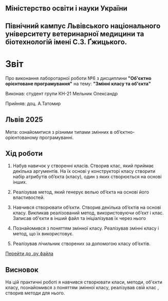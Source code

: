 ## Міністерство освіти і науки України

## Північний кампус Львівського національного університету ветеринарної медицини та біотехнологій імені С.З. Ґжицького.

# Звіт
Про виконання лаборотарної роботи №6 з дисциплини **"Об'єктно орієнтоване програмування"** на тему: **"Змінні класу та об'єкта"**

Виконав: студент групи КН-21 Мельник Олександр

Прийняв: доц. А.Татомир
## Львів 2025

Мета: ознайомитися з різними типами змінних в об’єктно-орієнтованому програмуванні.

## Хід роботи

1. Набув навичок у створенні класів. Створив клас, який приймає декілька аргументів. На їх основі у конструкторі класу створити набір атрибутів об’єкта (класу), один з яких створюється на основі інших.

2. Реалізував метод, який генерує велью об’єкта на основі його властивостей.

3. Навчився створювати об’єкти. Створив декілька об’єктів на основі класу. Викликав реалізований метод, використовуючи об’єкт і клас. Записав об'єкти в інший файл та ініціалізував їх через нього

4. Познайомився з поняттям змінної класу. Реалізував змінні класу і метод, що їх використовує.

5. Реалізував лічильник створених за допомогою класу об’єктів.

[Перейти до .py файла](theme_6.py)

## Висновок  
На цій практичні роботі я навчився створювати класи, методи, об'єкти класу, познайомився з поняттям змінної класу, реалізував свій клас , створив методи для нього.